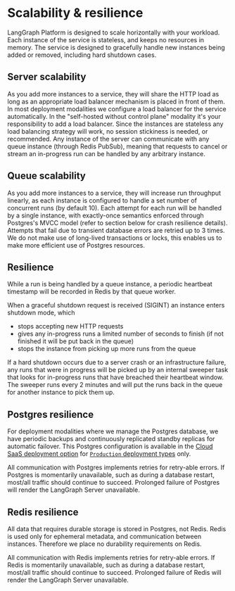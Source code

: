 # Scalability & resilience

LangGraph Platform is designed to scale horizontally with your workload. Each instance of the service is stateless, and keeps no resources in memory. The service is designed to gracefully handle new instances being added or removed, including hard shutdown cases.

## Server scalability

As you add more instances to a service, they will share the HTTP load as long as an appropriate load balancer mechanism is placed in front of them. In most deployment modalities we configure a load balancer for the service automatically. In the "self-hosted without control plane" modality it's your responsibility to add a load balancer. Since the instances are stateless any load balancing strategy will work, no session stickiness is needed, or recommended. Any instance of the server can communicate with any queue instance (through Redis PubSub), meaning that requests to cancel or stream an in-progress run can be handled by any arbitrary instance.

## Queue scalability

As you add more instances to a service, they will increase run throughput linearly, as each instance is configured to handle a set number of concurrent runs (by default 10). Each attempt for each run will be handled by a single instance, with exactly-once semantics enforced through Postgres's MVCC model (refer to section below for crash resilience details). Attempts that fail due to transient database errors are retried up to 3 times. We do not make use of long-lived transactions or locks, this enables us to make more efficient use of Postgres resources.

## Resilience

While a run is being handled by a queue instance, a periodic heartbeat timestamp will be recorded in Redis by that queue worker.

When a graceful shutdown request is received (SIGINT) an instance enters shutdown mode, which

* stops accepting new HTTP requests
* gives any in-progress runs a limited number of seconds to finish (if not finished it will be put back in the queue)
* stops the instance from picking up more runs from the queue

If a hard shutdown occurs due to a server crash or an infrastructure failure, any runs that were in progress will be picked up by an internal sweeper task that looks for in-progress runs that have breached their heartbeat window. The sweeper runs every 2 minutes and will put the runs back in the queue for another instance to pick them up.

## Postgres resilience

For deployment modalities where we manage the Postgres database, we have periodic backups and continuously replicated standby replicas for automatic failover. This Postgres configuration is available in the [Cloud SaaS deployment option](/langgraph-platform/cloud) for [`Production` deployment types](/langgraph-platform/control-plane#deployment-types) only.

All communication with Postgres implements retries for retry-able errors. If Postgres is momentarily unavailable, such as during a database restart, most/all traffic should continue to succeed. Prolonged failure of Postgres will render the LangGraph Server unavailable.

## Redis resilience

All data that requires durable storage is stored in Postgres, not Redis. Redis is used only for ephemeral metadata, and communication between instances. Therefore we place no durability requirements on Redis.

All communication with Redis implements retries for retry-able errors. If Redis is momentarily unavailable, such as during a database restart, most/all traffic should continue to succeed. Prolonged failure of Redis will render the LangGraph Server unavailable.
